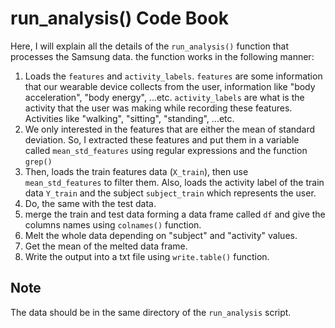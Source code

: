 # run_analysis() Code Book

Here, I will explain all the details of the `run_analysis()` function that processes the Samsung data. the function works in the following manner:

1. Loads the `features` and `activity_labels`. `features` are some information that our wearable device collects from the user, information like "body acceleration", "body energy", ...etc. `activity_labels` are what is the activity that the user was making while recording these features. Activities like "walking", "sitting", "standing", ...etc.
2. We only interested in the features that are either the mean of  standard deviation. So, I extracted these features and put them in a variable called `mean_std_features` using regular expressions and the function `grep()`
3. Then, loads the train features data (`X_train`), then use `mean_std_features` to filter them. Also, loads the activity label of the train data `Y_train` and the subject `subject_train` which represents the user.
4. Do, the same with the test data.
5. merge the train and test data forming a data frame called `df` and give the columns names using `colnames()` function.
6. Melt the whole data depending on "subject" and "activity" values.
7. Get the mean of the melted data frame.
8. Write the output into a txt file using `write.table()` function.



## Note

The data should be in the same directory of the `run_analysis` script.